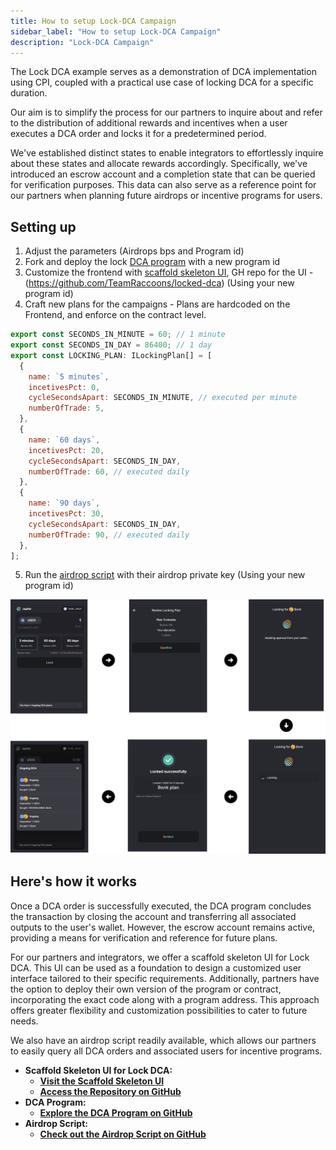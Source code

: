 ```yaml
---
title: How to setup Lock-DCA Campaign
sidebar_label: "How to setup Lock-DCA Campaign"
description: "Lock-DCA Campaign"
---
```


The Lock DCA example serves as a demonstration of DCA implementation using CPI, coupled with a practical use case of locking DCA for a specific duration.

Our aim is to simplify the process for our partners to inquire about and refer to the distribution of additional rewards and incentives when a user executes a DCA order and locks it for a predetermined period.

We've established distinct states to enable integrators to effortlessly inquire about these states and allocate rewards accordingly. Specifically, we've introduced an escrow account and a completion state that can be queried for verification purposes. This data can also serve as a reference point for our partners when planning future airdrops or incentive programs for users.

## Setting up

1. Adjust the parameters (Airdrops bps and Program id)
2. Fork and deploy the lock [DCA program]((https://github.com/jup-ag/dca-cpi-example)) with a new program id 
3. Customize the frontend with [scaffold skeleton UI](https://locked-dca.vercel.app/), GH repo for the UI - (https://github.com/TeamRaccoons/locked-dca) (Using your new program id)
4. Craft new plans for the campaigns - Plans are hardcoded on the Frontend, and enforce on the contract level.

```js
export const SECONDS_IN_MINUTE = 60; // 1 minute
export const SECONDS_IN_DAY = 86400; // 1 day
export const LOCKING_PLAN: ILockingPlan[] = [
  {
    name: `5 minutes`,
    incetivesPct: 0,
    cycleSecondsApart: SECONDS_IN_MINUTE, // executed per minute
    numberOfTrade: 5,
  },
  {
    name: `60 days`,
    incetivesPct: 20,
    cycleSecondsApart: SECONDS_IN_DAY,
    numberOfTrade: 60, // executed daily
  },
  {
    name: `90 days`,
    incetivesPct: 30,
    cycleSecondsApart: SECONDS_IN_DAY,
    numberOfTrade: 90, // executed daily
  },
];
```

5. Run the [airdrop script](https://github.com/jup-ag/dca-cpi-w-airdrop-example) with their airdrop private key (Using your new program id)

![LDCA](../img/dca/ldca.png)

## Here's how it works

Once a DCA order is successfully executed, the DCA program concludes the transaction by closing the account and transferring all associated outputs to the user's wallet. However, the escrow account remains active, providing a means for verification and reference for future plans.

For our partners and integrators, we offer a scaffold skeleton UI for Lock DCA. This UI can be used as a foundation to design a customized user interface tailored to their specific requirements. Additionally, partners have the option to deploy their own version of the program or contract, incorporating the exact code along with a program address. This approach offers greater flexibility and customization possibilities to cater to future needs.

We also have an airdrop script readily available, which allows our partners to easily query all DCA orders and associated users for incentive programs.

- **Scaffold Skeleton UI for Lock DCA:**
    - **[Visit the Scaffold Skeleton UI](https://locked-dca.vercel.app/)**
    - **[Access the Repository on GitHub](https://github.com/TeamRaccoons/locked-dca)**
- **DCA Program:**
    - **[Explore the DCA Program on GitHub](https://github.com/jup-ag/dca-cpi-example)**
- **Airdrop Script:**
    - **[Check out the Airdrop Script on GitHub](https://github.com/jup-ag/dca-cpi-w-airdrop-example)**
